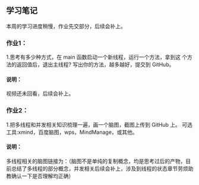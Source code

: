 
## 学习笔记

本周的学习进度稍慢，作业先交部分，后续会补上。

### 作业1：

1.思考有多少种方式，在 main 函数启动一个新线程，运行一个方法，拿到这
个方法的返回值后，退出主线程? 写出你的方法，越多越好，提交到 GitHub。

#### 说明： 

视频还未回看，后续会补上。


### 作业2：
1.把多线程和并发相关知识梳理一遍，画一个脑图，截图上传到 GitHub 上。 可选工具:xmind，百度脑图，wps，MindManage，或其他。

#### 说明： 

多线程相关的脑图链接为：（脑图不是单纯的复制概念，均是思考过后的产物，目前总结了多线程的部分概念，并发相关后续会补上，涉及到线程的状态章节劳烦助教确认一下是否理解均正确）

